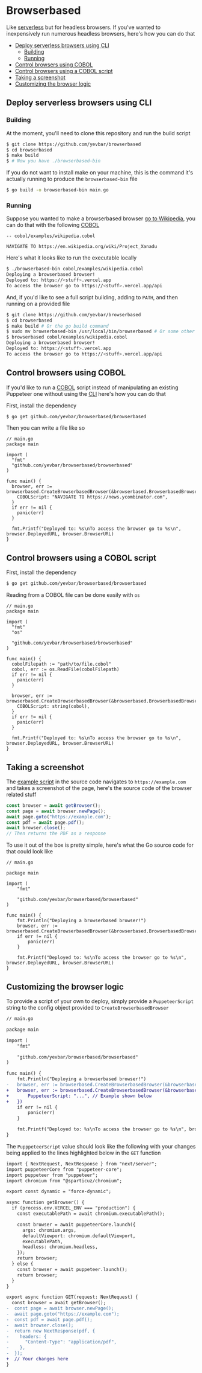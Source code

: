 # Browserbased

Like [serverless](https://www.serverless.com/) but for headless browsers. If you've wanted to inexpensively run numerous headless browsers, here's how you can do that

* [Deploy serverless browsers using CLI](#deploy-serverless-browsers-using-cli)
  * [Building](#building)
  * [Running](#running)
* [Control browsers using COBOL](#control-browsers-using-cobol)
* [Control browsers using a COBOL script](#control-browsers-using-cobol-script)
* [Taking a screenshot](#taking-a-screenshot)
* [Customizing the browser logic](#customizing-the-browser-logic)

## Deploy serverless browsers using CLI

### Building

At the moment, you'll need to clone this repository and run the build script

```bash
$ git clone https://github.com/yevbar/browserbased
$ cd browserbased
$ make build
$ # Now you have ./browserbased-bin
```

If you do not want to install make on your machine, this is the command it's actually running to produce the `browserbased-bin` file

```bash
$ go build -o browserbased-bin main.go
```

### Running

Suppose you wanted to make a browserbased browser [go to Wikipedia](https://github.com/yevbar/browserbased/blob/master/cobol/examples/wikipedia.cobol), you can do that with the following [COBOL](https://github.com/yevbar/browserbased/blob/master/cobol/README.md)

```
-- cobol/examples/wikipedia.cobol

NAVIGATE TO https://en.wikipedia.org/wiki/Project_Xanadu
```

Here's what it looks like to run the executable locally

```bash
$ ./browserbased-bin cobol/examples/wikipedia.cobol
Deploying a browserbased browser!
Deployed to: https://<stuff>.vercel.app
To access the browser go to https://<stuff>.vercel.app/api
```

And, if you'd like to see a full script building, adding to `PATH`, and then running on a provided file

```bash
$ git clone https://github.com/yevbar/browserbased
$ cd browserbased
$ make build # Or the go build command
$ sudo mv browserbased-bin /usr/local/bin/browserbased # Or some other folder listed when you run [echo "$PATH"] in your terminal
$ browserbased cobol/examples/wikipedia.cobol
Deploying a browserbased browser!
Deployed to: https://<stuff>.vercel.app
To access the browser go to https://<stuff>.vercel.app/api
```

## Control browsers using COBOL

If you'd like to run a [COBOL](https://github.com/yevbar/browserbased/blob/master/cobol/README.md) script instead of manipulating an existing Puppeteer one without using the [CLI](#building) here's how you can do that

First, install the dependency

```bash
$ go get github.com/yevbar/browserbased/browserbased
```

Then you can write a file like so

```golang
// main.go
package main

import (
  "fmt"
  "github.com/yevbar/browserbased/browserbased"
)

func main() {
  browser, err := browserbased.CreateBrowserbasedBrowser(&browserbased.BrowserbasedBrowserConfig{
    COBOLScript: "NAVIGATE TO https://news.ycombinator.com",
  }
  if err != nil {
    panic(err)
  }

  fmt.Printf("Deployed to: %s\nTo access the browser go to %s\n", browser.DeployedURL, browser.BrowserURL)
}
```

## Control browsers using a COBOL script

First, install the dependency

```bash
$ go get github.com/yevbar/browserbased/browserbased
```

Reading from a COBOL file can be done easily with `os`

```golang
// main.go
package main

import (
  "fmt"
  "os"

  "github.com/yevbar/browserbased/browserbased"
)

func main() {
  cobolFilepath := "path/to/file.cobol"
  cobol, err := os.ReadFile(cobolFilepath)
  if err != nil {
    panic(err)
  }

  browser, err := browserbased.CreateBrowserbasedBrowser(&browserbased.BrowserbasedBrowserConfig{
    COBOLScript: string(cobol),
  }
  if err != nil {
    panic(err)
  }

  fmt.Printf("Deployed to: %s\nTo access the browser go to %s\n", browser.DeployedURL, browser.BrowserURL)
}
```

## Taking a screenshot

The [example script](https://github.com/yevbar/browserbased/blob/master/browserbased/example.go) in the source code navigates to `https://example.com` and takes a screenshot of the page, here's the source code of the browser related stuff

```javascript
const browser = await getBrowser();
const page = await browser.newPage();
await page.goto("https://example.com");
const pdf = await page.pdf();
await browser.close();
// Then returns the PDF as a response
```

To use it out of the box is pretty simple, here's what the Go source code for that could look like

```golang
// main.go

package main

import (
	"fmt"

	"github.com/yevbar/browserbased/browserbased"
)

func main() {
	fmt.Println("Deploying a browserbased browser!")
	browser, err := browserbased.CreateBrowserbasedBrowser(&browserbased.BrowserbasedBrowserConfig{})
	if err != nil {
		panic(err)
	}

	fmt.Printf("Deployed to: %s\nTo access the browser go to %s\n", browser.DeployedURL, browser.BrowserURL)
}
```

## Customizing the browser logic

To provide a script of your own to deploy, simply provide a `PuppeteerScript` string to the config object provided to `CreateBrowserbasedBrowser`

```diff
// main.go

package main

import (
	"fmt"

	"github.com/yevbar/browserbased/browserbased"
)

func main() {
	fmt.Println("Deploying a browserbased browser!")
-	browser, err := browserbased.CreateBrowserbasedBrowser(&browserbased.BrowserbasedBrowserConfig{})
+	browser, err := browserbased.CreateBrowserbasedBrowser(&browserbased.BrowserbasedBrowserConfig{
+		PuppeteerScript: "...", // Example shown below
+	})
	if err != nil {
		panic(err)
	}

	fmt.Printf("Deployed to: %s\nTo access the browser go to %s\n", browser.DeployedURL, browser.BrowserURL)
}
```

The `PupppeteerScript` value should look like the following with your changes being applied to the lines highlighted below in the `GET` function

```diff
import { NextRequest, NextResponse } from "next/server";
import puppeteerCore from "puppeteer-core";
import puppeteer from "puppeteer";
import chromium from "@sparticuz/chromium";

export const dynamic = "force-dynamic";

async function getBrowser() {
  if (process.env.VERCEL_ENV === "production") {
    const executablePath = await chromium.executablePath();

    const browser = await puppeteerCore.launch({
      args: chromium.args,
      defaultViewport: chromium.defaultViewport,
      executablePath,
      headless: chromium.headless,
    });
    return browser;
  } else {
    const browser = await puppeteer.launch();
    return browser;
  }
}

export async function GET(request: NextRequest) {
  const browser = await getBrowser();
-  const page = await browser.newPage();
-  await page.goto("https://example.com");
-  const pdf = await page.pdf();
-  await browser.close();
-  return new NextResponse(pdf, {
-    headers: {
-      "Content-Type": "application/pdf",
-    },
-  });
+  // Your changes here
}
```

